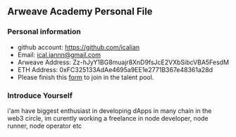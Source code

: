 ## Arweave Academy Personal File

### Personal information

- github account: https://github.com/icalian
- Email: ical.iannn@gmail.com
- Arweave Address: Zz-hJyY1BG8muajr8XnD9fsJcE2VXbSibcVBA5FesdM
- ETH Address: 0xFC325133AdAe4695a9EE1e2771B367e48361a28d
- Please finish this [form](https://docs.google.com/forms/d/e/1FAIpQLSfWA5fIIcBgmRppm3jNz5vmf9Mai_QMVil-2pO4r7YKn_Zhtw/viewform?usp=sf_link) to join in the talent pool.

### Introduce Yourself
 i'am have biggest enthusiast in developing dApps in many chain in the web3 circle, im curently working a freelance in node developer, node runner, node operator etc